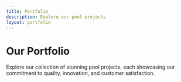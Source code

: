 ```yaml
---
title: Portfolio
description: Explore our pool projects
layout: portfolio
---
```


# Our Portfolio

Explore our collection of stunning pool projects, each showcasing our commitment to quality, innovation, and customer satisfaction.
